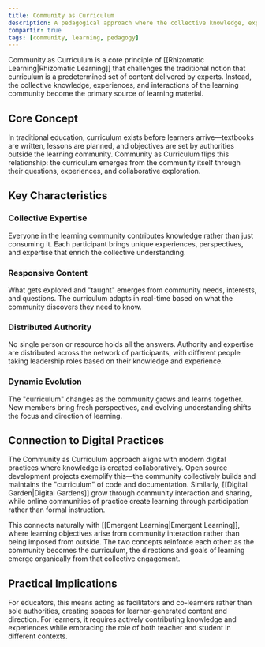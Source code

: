 ```yaml
---
title: Community as Curriculum
description: A pedagogical approach where the collective knowledge, experiences, and interactions of the learning community become the primary source of learning content.
compartir: true
tags: [community, learning, pedagogy]
---
```


Community as Curriculum is a core principle of [[Rhizomatic Learning|Rhizomatic Learning]] that challenges the traditional notion that curriculum is a predetermined set of content delivered by experts. Instead, the collective knowledge, experiences, and interactions of the learning community become the primary source of learning material.

## Core Concept

In traditional education, curriculum exists before learners arrive—textbooks are written, lessons are planned, and objectives are set by authorities outside the learning community. Community as Curriculum flips this relationship: the curriculum emerges from the community itself through their questions, experiences, and collaborative exploration.

## Key Characteristics

### Collective Expertise

Everyone in the learning community contributes knowledge rather than just consuming it. Each participant brings unique experiences, perspectives, and expertise that enrich the collective understanding.

### Responsive Content

What gets explored and "taught" emerges from community needs, interests, and questions. The curriculum adapts in real-time based on what the community discovers they need to know.

### Distributed Authority

No single person or resource holds all the answers. Authority and expertise are distributed across the network of participants, with different people taking leadership roles based on their knowledge and experience.

### Dynamic Evolution

The "curriculum" changes as the community grows and learns together. New members bring fresh perspectives, and evolving understanding shifts the focus and direction of learning.

## Connection to Digital Practices

The Community as Curriculum approach aligns with modern digital practices where knowledge is created collaboratively. Open source development projects exemplify this—the community collectively builds and maintains the "curriculum" of code and documentation. Similarly, [[Digital Garden|Digital Gardens]] grow through community interaction and sharing, while online communities of practice create learning through participation rather than formal instruction.

This connects naturally with [[Emergent Learning|Emergent Learning]], where learning objectives arise from community interaction rather than being imposed from outside. The two concepts reinforce each other: as the community becomes the curriculum, the directions and goals of learning emerge organically from that collective engagement.

## Practical Implications

For educators, this means acting as facilitators and co-learners rather than sole authorities, creating spaces for learner-generated content and direction. For learners, it requires actively contributing knowledge and experiences while embracing the role of both teacher and student in different contexts.
